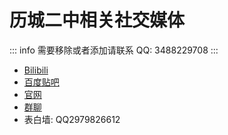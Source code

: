 # 历城二中相关社交媒体

::: info
需要移除或者添加请联系 QQ: 3488229708
:::

- [Bilibili](https://space.bilibili.com/319379525)
- [百度贴吧](https://tieba.baidu.com/f?kw=历城二中)
- [官网](https://www.lcez.cn/)
- [群聊](./groups.md)
- 表白墙: QQ2979826612
